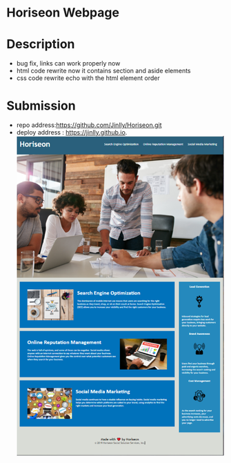 # Horiseon Webpage
# Description
 - bug fix, links can work properly now
 - html code rewrite now it contains section and aside elements
 - css code rewrite echo with the html element order
# Submission
 - repo address:https://github.com/Jinlly/Horiseon.git
 - deploy address : https://jinlly.github.io.  
 ![Capture%20cha1](https://github.com/Jinlly/Horiseon/blob/361f13b00c526442b8941942fde1f38acf1b7873/Capture%20cha1.PNG)
